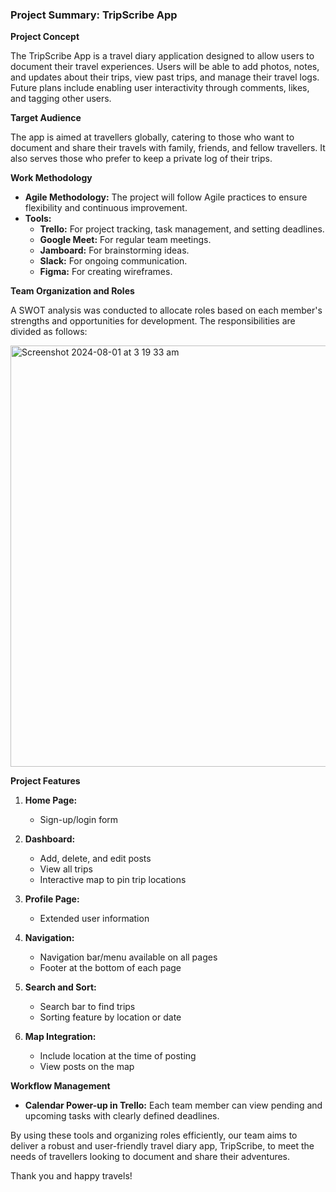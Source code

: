 ### Project Summary: TripScribe App

**Project Concept**

The TripScribe App is a travel diary application designed to allow users to document their travel experiences. Users will be able to add photos, notes, and updates about their trips, view past trips, and manage their travel logs. Future plans include enabling user interactivity through comments, likes, and tagging other users.

**Target Audience**

The app is aimed at travellers globally, catering to those who want to document and share their travels with family, friends, and fellow travellers. It also serves those who prefer to keep a private log of their trips.

**Work Methodology**

- **Agile Methodology:** The project will follow Agile practices to ensure flexibility and continuous improvement.
- **Tools:**
  - **Trello:** For project tracking, task management, and setting deadlines.
  - **Google Meet:** For regular team meetings.
  - **Jamboard:** For brainstorming ideas.
  - **Slack:** For ongoing communication.
  - **Figma:** For creating wireframes.

**Team Organization and Roles**

A SWOT analysis was conducted to allocate roles based on each member's strengths and opportunities for development. The responsibilities are divided as follows:

<img width="674" alt="Screenshot 2024-08-01 at 3 19 33 am" src="https://github.com/user-attachments/assets/0578553c-498e-4aa6-ae59-92eb94ca334d">


**Project Features**

1. **Home Page:**
   - Sign-up/login form

2. **Dashboard:**
   - Add, delete, and edit posts
   - View all trips
   - Interactive map to pin trip locations

3. **Profile Page:**
   - Extended user information

4. **Navigation:**
   - Navigation bar/menu available on all pages
   - Footer at the bottom of each page

5. **Search and Sort:**
   - Search bar to find trips
   - Sorting feature by location or date

6. **Map Integration:**
   - Include location at the time of posting
   - View posts on the map

**Workflow Management**

- **Calendar Power-up in Trello:** Each team member can view pending and upcoming tasks with clearly defined deadlines.

By using these tools and organizing roles efficiently, our team aims to deliver a robust and user-friendly travel diary app, TripScribe, to meet the needs of travellers looking to document and share their adventures.

Thank you and happy travels!
